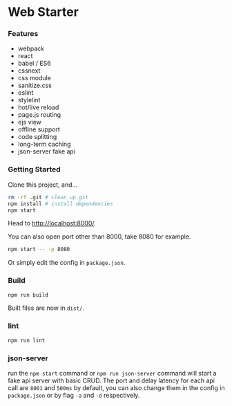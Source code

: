 # Web Starter

### Features
- webpack
- react
- babel / ES6
- cssnext
- css module
- sanitize.css
- eslint
- stylelint
- hot/live reload
- page.js routing
- ejs view
- offline support
- code splitting
- long-term caching
- json-server fake api

### Getting Started
Clone this project, and...
```bash
rm -rf .git # clean up git
npm install # install dependencies
npm start
```
Head to [http://localhost:8000/](http://localhost:8000/).

You can also open port other than 8000, take 8080 for example.
```bash
npm start -- -p 8080
```
Or simply edit the config in `package.json`.

### Build
```bash
npm run build
```
Built files are now in `dist/`.

### lint
```bash
npm run lint
```

### json-server
run the `npm start` command or `npm run json-server` command will start a fake api server with basic CRUD. The port and delay latency for each api call are `8001` and `500ms` by default, you can also change them in the config in `package.json` or by flag `-a` and `-d` respectively.

